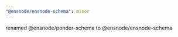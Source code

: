 ```yaml
---
"@ensnode/ensnode-schema": minor
---
```


renamed @ensnode/ponder-schema to @ensnode/ensnode-schema
